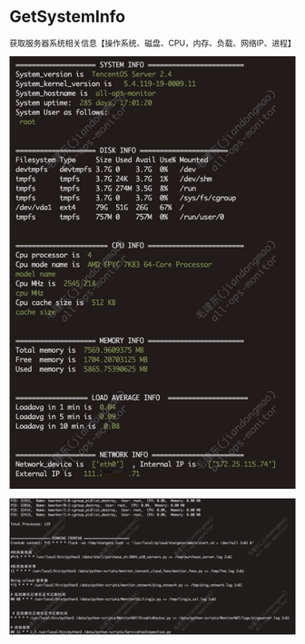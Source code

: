 # GetSystemInfo
获取服务器系统相关信息【操作系统、磁盘、CPU，内存、负载、网络IP、进程】


![img.png](img.png)  


![img_1.png](img_1.png)